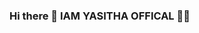 ### Hi there 👋  IAM YASITHA OFFICAL 💞✨

<!--
**kingYASITHA/kingYASITHA** is a ✨ _special_ ✨ repository because its `README.md` (this file) appears on your GitHub profile.

Here are some ideas to get you started:
<div align="center">
  <img border-radius: 15px src="https://i.ibb.co/WGNfQhB/IMG-20210820-001112.jpg" width="200" height="200"/>
  <p align="center">
<a href="#"><img title="White" src="https://img.shields.io/badge/KING GOLD PUBLIC-blue?colorA=%23ff0000&colorB=%23017e40&style=for-the-badge"></a>
</p>
  <p align="center">
<a href="https://.github.com/YASITHA772"><img title="White Dragon" src="https://img.shields.io/badge/Created??by?? YASITHA OFFICAL-dqz/JulieMwol?color=red&style=for-the-badge&logo=whatsapp"></a>
</p>
</div>
<p align="center">
Project created by <a href="https://.github.com/YASITHA772"> YASITHA OFFICAL</a> This project may be free
    <br
       | © |
        owner |
    <br> 
</p>
----
  <p align="center">
  <a href="https://.github.com/YASITHA772">
    <img src="https://img.shields.io/github/repo-size/YASITHA OFFICAL/KING GOLD?color=green&label=Repo%20total%20size&style=plastic">
<p align="center">
<a href="https://github.com/YASITHA772/followers"><img title="Followers" src="https://img.shields.io/github/followers/KING GOLG?color=blue&style=flat-square"></a>
<a href="https://github.com/YASITHA772/KING GOLD/stargazers"><img title="Stars" src="https://img.shields.io/github/stars/YASITHA/KING GOLD?color=blue&style=flat-square"></a>
<a href="https://github.com/YASITHA772/KING GOLD/network/members"><img title="Forks" src="https://img.shields.io/github/forks/YASITHA/KING GOLD?color=blue&style=flat-square"></a>
<a href="https://github.com/YASITHA772/KING GOLD/watchers"><img title="Watching" src="https://img.shields.io/github/watchers/YASITHA/KING GOLD?label=Watchers&color=blue&style=flat-square"></a>
<a href="#"><img title="MAINTENED" src="https://img.shields.io/badge/UNMAINTENED-YES-blue.svg"</a>
</p>
## ?? Guide
Click WA logo to Join Support Group ??
    <br>
<br>
  [![join](https://github.com/Alien-alfa/PublicBot/blob/main/wlogo.svg.png)](https://chat.whatsappAAAAAAAAAAAAAAAA.com/GT5V8RakkftB7DAKWMeQML)
  <div align="center">
       
  [![Readme Card](https://github-readme-stats.vercel.app/api/pin/?username=TRexWa&repo=T-REX&theme=nightowl)](https://github.com/YASITHA772)
  </div>
    
## Setup
<div align="center">

  ### Simple Method

[![Run on Repl.it](https://repl.it/badge/github/quiec/whatsAlfa)](https://replit.com/@phaticusthiccy/WhatsAsena-QR)
[![Run on Repl.it](https://repl.it/badge/github/quiec/whatsAlfa)](https://replit.com/@TRexWa/T-QAAAAAAAAAAAAAAAAAAAAAAAAAAR)

[![Deploy](https://www.herokucdn.com/deploy/button.svg)](http://heroku.com/deploy?templAAAAAAAAAAAAAAAAAAAAAAAAAAAAAAAAAAA)
     </div>
<br>
<br >
If Repl.it not working Try Termux for Qr scanning.Just Copy the Link Below in Termux
```
bash <(curl -L https://t.ly/tHxhAAAAAAAAAAAAAAAAAAAAAAAAAAA)
``` 
### ?? Warning! 
```
??????? ??? ??????? ???? ?? ?????? ??? suppot group ??? ?????? ?????
CREATED BY YASITHA OFFICAL
```
## Helpers
  <div align="center">
    
![Hiruwa](https://i.ibb.co/WGNfQhB/IMG-20210820-001112.jpg/IMG-20210818-162AAAAAAAAAAAAAAAAAAAAA806.jpg?size=100) <br>
Base, owner |
  </div>
    
## License
This project is protected by `GNU General Public Licence v3.0` license.
### Disclaimer
`WhatsApp` name, its variations and the logo are registered trademarks of Facebook. We have nothing to do with the registered trademark

